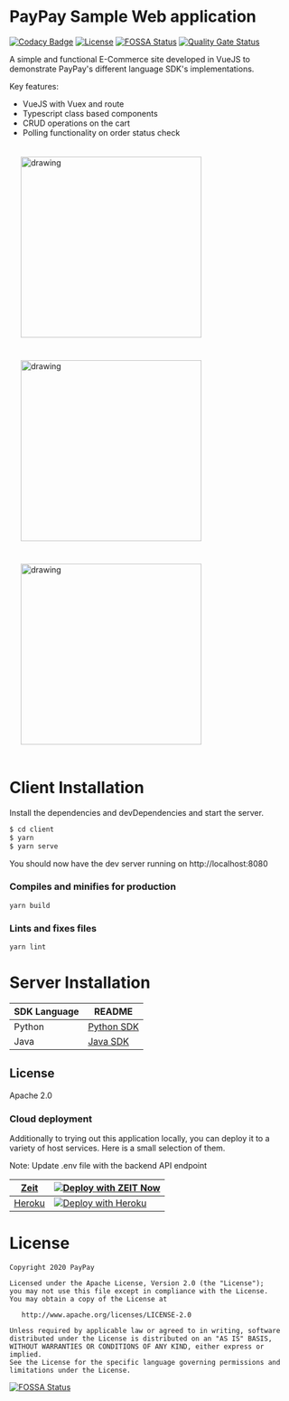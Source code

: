 # PayPay Sample Web application


[![Codacy Badge](https://api.codacy.com/project/badge/Grade/b7323045ba9047e392d135a25cac0cf6)](https://app.codacy.com/gh/paypay/paypay-sample-ecommerce?utm_source=github.com&utm_medium=referral&utm_content=paypay/paypay-sample-ecommerce&utm_campaign=Badge_Grade_Dashboard)
[![License](https://img.shields.io/:license-apache2.0-red.svg)](https://opensource.org/licenses/Apache-2.0)
[![FOSSA Status](https://app.fossa.com/api/projects/git%2Bgithub.com%2Fpaypay%2Fpaypay-sample-ecommerce.svg?type=shield)](https://app.fossa.com/projects/git%2Bgithub.com%2Fpaypay%2Fpaypay-sample-ecommerce?ref=badge_shield)
[![Quality Gate Status](https://sonarcloud.io/api/project_badges/measure?project=paypay_paypay-sample-ecommerce&metric=alert_status)](https://sonarcloud.io/dashboard?id=paypay_paypay-sample-ecommerce)


A simple and functional E-Commerce site developed in VueJS to demonstrate PayPay's different language SDK's implementations.

Key features:
  - VueJS with Vuex and route
  - Typescript class based components
  - CRUD operations on the cart
  - Polling functionality on order status check

<img src="screenshots/demo.gif" alt="drawing" style="width:320px;padding:20px;"/>

<img src="screenshots/cart.png" alt="drawing" style="width:320px;padding:20px;"/>

<img src="screenshots/order-status.png" alt="drawing" style="width:320px;padding:20px;"/>

# Client Installation
Install the dependencies and devDependencies and start the server.

```sh
$ cd client
$ yarn
$ yarn serve
```
You should now have the dev server running on http://localhost:8080

### Compiles and minifies for production
```
yarn build
```

### Lints and fixes files
```
yarn lint
```

# Server Installation

| SDK Language | README |
| ------ | ------ |
| Python | [Python SDK](server/python/README.md) |
| Java   | [Java SDK](server/java/README.md) |

License
----

Apache 2.0

### Cloud deployment

Additionally to trying out this application locally, you can deploy it to a variety of host services. Here is a small selection of them.

Note: Update .env file with the backend API endpoint

| [Zeit](https://zeit.co/)                        | [![Deploy with ZEIT Now](https://zeit.co/button)](https://zeit.co/new/project?template=https://github.com/paypay/paypay-sample-ecommerce/tree/master) |
| ----------------------------------------------- | ----------------------------------------------------------------------------------------------------------------------------------------------------- |
| [Heroku](https://www.heroku.com/deploy/?template=https://github.com/paypay/paypay-sample-ecommerce/tree/master) | [![Deploy with Heroku](https://www.herokucdn.com/deploy/button.svg)](https://www.heroku.com/deploy/?template=https://github.com/paypay/paypay-sample-ecommerce/tree/master)      |


License
=======

    Copyright 2020 PayPay

    Licensed under the Apache License, Version 2.0 (the "License");
    you may not use this file except in compliance with the License.
    You may obtain a copy of the License at

       http://www.apache.org/licenses/LICENSE-2.0

    Unless required by applicable law or agreed to in writing, software
    distributed under the License is distributed on an "AS IS" BASIS,
    WITHOUT WARRANTIES OR CONDITIONS OF ANY KIND, either express or implied.
    See the License for the specific language governing permissions and
    limitations under the License.


[![FOSSA Status](https://app.fossa.com/api/projects/git%2Bgithub.com%2Fpaypay%2Fpaypay-sample-ecommerce.svg?type=large)](https://app.fossa.com/projects/git%2Bgithub.com%2Fpaypay%2Fpaypay-sample-ecommerce?ref=badge_large)
